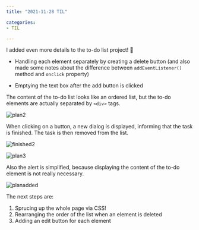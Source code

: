 ```yaml
---
title: "2021-11-28 TIL"

categories: 
- TIL

---
```


I added even more details to the to-do list project! 🥰

- Handling each element separately by creating a delete button (and also made some notes about the difference between `addEventListener()` method and `onclick` property)

- Emptying the text box after the add button is clicked

  

The content of the to-do list looks like an ordered list, but the to-do elements are actually separated by `<div>` tags.

![plan2](https://user-images.githubusercontent.com/54295374/143763342-e42f43be-1ab0-441f-9ea5-9c7929c54439.JPG)

When clicking on a button, a new dialog is displayed, informing that the task is finished. The task is then removed from the list.

![finished2](https://user-images.githubusercontent.com/54295374/143763343-dff5dab5-1211-4fc7-a475-f27916463864.JPG)

![plan3](https://user-images.githubusercontent.com/54295374/143763346-0615f4ef-5cad-4717-95ea-74f91d656efe.JPG)

Also the alert is simplified, because displaying the content of the to-do element is not really necessary.

![planadded](https://user-images.githubusercontent.com/54295374/143763299-730aacc5-1c2f-412b-a4cd-b12b752f0bb2.JPG)



The next steps are:

1. Sprucing up the whole page via CSS!
1. Rearranging the order of the list when an element is deleted
1. Adding an edit button for each element
